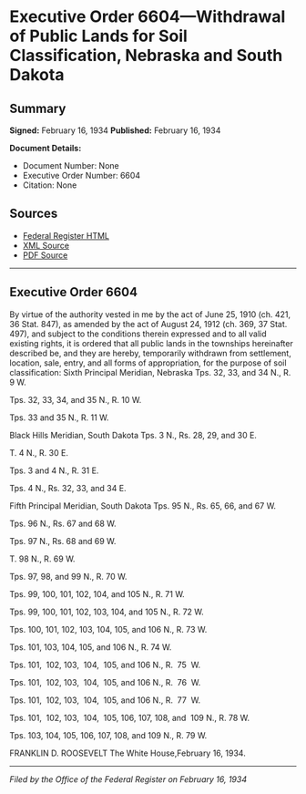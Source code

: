 # Executive Order 6604—Withdrawal of Public Lands for Soil Classification, Nebraska and South Dakota

## Summary

**Signed:** February 16, 1934
**Published:** February 16, 1934

**Document Details:**
- Document Number: None
- Executive Order Number: 6604
- Citation: None

## Sources
- [Federal Register HTML](https://www.presidency.ucsb.edu/documents/executive-order-6604-withdrawal-public-lands-for-soil-classification-nebraska-and-south)
- [XML Source](None)
- [PDF Source](None)

---

## Executive Order 6604

By virtue of the authority vested in me by the act of June 25, 1910 (ch. 421, 36 Stat. 847), as amended by the act of August 24, 1912 (ch. 369, 37 Stat. 497), and subject to the conditions therein expressed and to all valid existing rights, it is ordered that all public lands in the townships hereinafter described be, and they are hereby, temporarily withdrawn from settlement, location, sale, entry, and all forms of appropriation, for the purpose of soil classification:
Sixth Principal Meridian, Nebraska
Tps. 32, 33, and 34 N., R. 9 W.

Tps. 32, 33, 34, and 35 N., R. 10 W.

Tps. 33 and 35 N., R. 11 W.

Black Hills Meridian, South Dakota
Tps. 3 N., Rs. 28, 29, and 30 E.

T. 4 N., R. 30 E.

Tps. 3 and 4 N., R. 31 E.

Tps. 4 N., Rs. 32, 33, and 34 E.

Fifth Principal Meridian, South Dakota
Tps. 95 N., Rs. 65, 66, and 67 W.

Tps. 96 N., Rs. 67 and 68 W.

Tps. 97 N., Rs. 68 and 69 W.

T. 98 N., R. 69 W.

Tps. 97, 98, and 99 N., R. 70 W.

Tps. 99, 100, 101, 102, 104, and 105 N., R. 71 W.

Tps. 99, 100, 101, 102, 103, 104, and 105 N., R. 72 W.

Tps. 100, 101, 102, 103, 104, 105, and 106 N., R. 73 W.

Tps. 101, 103, 104, 105, and 106 N., R. 74 W.

Tps. 101,  102, 103,  104,  105, and 106 N., R.  75  W.

Tps. 101,  102, 103,  104,  105, and 106 N., R.  76  W.

Tps. 101,  102, 103,  104,  105, and 106 N., R.  77  W.

Tps. 101,  102, 103,  104,  105, 106, 107, 108, and  109 N., R. 78 W.

Tps. 103, 104, 105, 106, 107, 108, and 109 N., R. 79 W.

FRANKLIN D. ROOSEVELT
The White House,February 16, 1934.

---

*Filed by the Office of the Federal Register on February 16, 1934*
